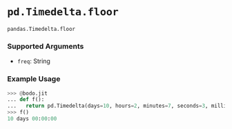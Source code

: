 # `pd.Timedelta.floor`
                          

`pandas.Timedelta.floor`

### Supported Arguments


- `freq`: String

### Example Usage
```py
>>> @bodo.jit
... def f():
...   return pd.Timedelta(days=10, hours=2, minutes=7, seconds=3, milliseconds=13, microseconds=23).floor("D")
>>> f()
10 days 00:00:00
```

